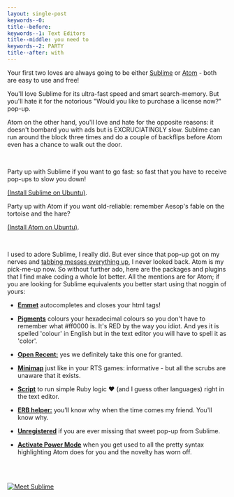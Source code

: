 ```yaml
---
layout: single-post
keywords--0: 
title--before: 
keywords--1: Text Editors
title--middle: you need to 
keywords--2: PARTY
title--after: with
---
```


Your first two loves are always going to be either [Sublime](https://www.sublimetext.com/) or [Atom](https://atom.io/) - both are easy to use and free!

You'll love Sublime for its ultra-fast speed and smart search-memory. But you'll hate it for the notorious "Would you like to purchase a license now?" pop-up.

Atom on the other hand, you'll love and hate for the opposite reasons: it doesn't bombard you with ads but is EXCRUCIATINGLY slow. Sublime can run around the block three times and do a couple of backflips before Atom even has a chance to walk out the door.

<br>

Party up with Sublime if you want to go fast: so fast that you have to receive pop-ups to slow you down! 

[(Install Sublime on Ubuntu)]((http://askubuntu.com/questions/172698/how-do-i-install-sublime-text-2-3)).

Party up with Atom if you want old-reliable: remember Aesop's fable on the tortoise and the hare?

[(Install Atom on Ubuntu)](https://codeforgeek.com/2014/09/install-atom-editor-ubuntu-14-04/).

<br>


I used to adore Sublime, I really did. But ever since that pop-up got on my nerves and [tabbing messes everything up](https://github.com/csrail/hangman/blob/master/lib/game.rb), I never looked back. Atom is my pick-me-up now. So without further ado, here are the packages and plugins that I find make coding a whole lot better. All the mentions are for Atom; if you are looking for Sublime equivalents you better start using that noggin of yours:

* <b>[Emmet](https://atom.io/packages/emmet)</b> autocompletes and closes your html tags!

* <b>[Pigments](https://atom.io/packages/pigments)</b> colours your hexadecimal colours so you don't have to remember what #ff0000 is. It's RED by the way you idiot. And yes it is spelled 'colour' in English but in the text editor you will have to spell it as 'color'.

* <b>[Open Recent:](https://atom.io/packages/open-recent)</b> yes we definitely take this one for granted.

* <b>[Minimap](https://atom.io/packages/minimap)</b> just like in your RTS games: informative - but all the scrubs are unaware that it exists.

* <b>[Script](https://atom.io/packages/script)</b> to run simple Ruby logic <span class="heart">♥</span> (and I guess other languages) right in the text editor.

* <b>[ERB helper:](https://atom.io/packages/erb-helper)</b> you'll know why when the time comes my friend. You'll know why.

* <b>[Unregistered](https://atom.io/packages/unregistered)</b> if you are ever missing that sweet pop-up from Sublime.

* <b>[Activate Power Mode](https://atom.io/packages/activate-power-mode)</b> when you get used to all the pretty syntax highlighting Atom does for you and the novelty has worn off.

<br>
<br>

[![Meet Sublime](http://vignette2.wikia.nocookie.net/teamfortress/images/b/b8/Meet_the_Scout/revision/latest/scale-to-width-down/500?cb=20130629213122)](https://www.youtube.com/watch?v=geNMz0J9TEQ)